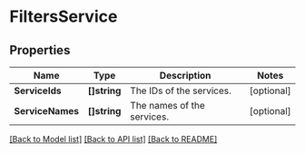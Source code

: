 # FiltersService

## Properties

Name | Type | Description | Notes
------------ | ------------- | ------------- | -------------
**ServiceIds** | **[]string** | The IDs of the services. | [optional] 
**ServiceNames** | **[]string** | The names of the services. | [optional] 

[[Back to Model list]](../README.md#documentation-for-models) [[Back to API list]](../README.md#documentation-for-api-endpoints) [[Back to README]](../README.md)


